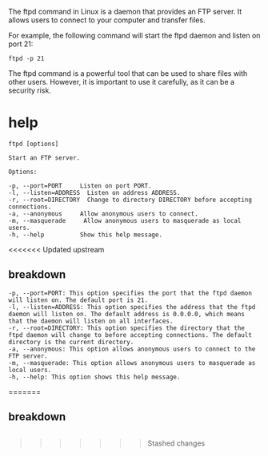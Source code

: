 The ftpd command in Linux is a daemon that provides an FTP server. It allows users to connect to your computer and transfer files.

For example, the following command will start the ftpd daemon and listen on port 21:

`ftpd -p 21`

The ftpd command is a powerful tool that can be used to share files with other users. However, it is important to use it carefully, as it can be a security risk.




# help 

```
ftpd [options]

Start an FTP server.

Options:

-p, --port=PORT     Listen on port PORT.
-l, --listen=ADDRESS  Listen on address ADDRESS.
-r, --root=DIRECTORY  Change to directory DIRECTORY before accepting connections.
-a, --anonymous     Allow anonymous users to connect.
-m, --masquerade     Allow anonymous users to masquerade as local users.
-h, --help          Show this help message.
```

<<<<<<< Updated upstream
## breakdown

```
-p, --port=PORT: This option specifies the port that the ftpd daemon will listen on. The default port is 21.
-l, --listen=ADDRESS: This option specifies the address that the ftpd daemon will listen on. The default address is 0.0.0.0, which means that the daemon will listen on all interfaces.
-r, --root=DIRECTORY: This option specifies the directory that the ftpd daemon will change to before accepting connections. The default directory is the current directory.
-a, --anonymous: This option allows anonymous users to connect to the FTP server.
-m, --masquerade: This option allows anonymous users to masquerade as local users.
-h, --help: This option shows this help message.
```
=======


## breakdown

```

```
>>>>>>> Stashed changes
